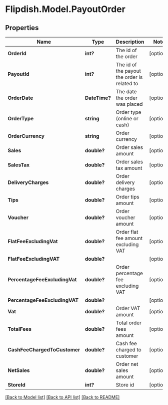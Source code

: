 # Flipdish.Model.PayoutOrder
## Properties

Name | Type | Description | Notes
------------ | ------------- | ------------- | -------------
**OrderId** | **int?** | The id of the order | [optional] 
**PayoutId** | **int?** | The id of the payout the order is related to | [optional] 
**OrderDate** | **DateTime?** | The date the order was placed | [optional] 
**OrderType** | **string** | Order type (online or cash) | [optional] 
**OrderCurrency** | **string** | Order currency | [optional] 
**Sales** | **double?** | Order sales amount | [optional] 
**SalesTax** | **double?** | Order sales tax amount | [optional] 
**DeliveryCharges** | **double?** | Order delivery charges | [optional] 
**Tips** | **double?** | Order tips amount | [optional] 
**Voucher** | **double?** | Order voucher amount | [optional] 
**FlatFeeExcludingVat** | **double?** | Order flat fee amount excluding VAT | [optional] 
**FlatFeeExcludingVAT** | **double?** |  | [optional] 
**PercentageFeeExcludingVat** | **double?** | Order percentage fee excluding VAT | [optional] 
**PercentageFeeExcludingVAT** | **double?** |  | [optional] 
**Vat** | **double?** | Order VAT amount | [optional] 
**TotalFees** | **double?** | Total order fees amount | [optional] 
**CashFeeChargedToCustomer** | **double?** | Cash fee charged to customer | [optional] 
**NetSales** | **double?** | Order net sales amount | [optional] 
**StoreId** | **int?** | Store id | [optional] 

[[Back to Model list]](../README.md#documentation-for-models) [[Back to API list]](../README.md#documentation-for-api-endpoints) [[Back to README]](../README.md)

